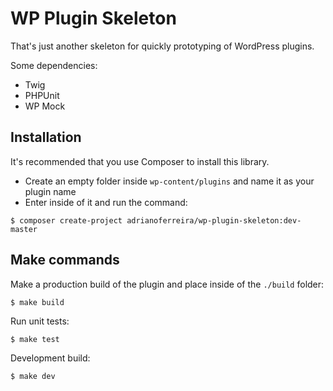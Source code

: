 # WP Plugin Skeleton

That's just another skeleton for quickly prototyping of WordPress plugins.

Some dependencies:

- Twig
- PHPUnit
- WP Mock

## Installation

It's recommended that you use Composer to install this library.

- Create an empty folder inside `wp-content/plugins` and name it as your plugin name
- Enter inside of it and run the command:
```
$ composer create-project adrianoferreira/wp-plugin-skeleton:dev-master
```

## Make commands

Make a production build of the plugin and place inside of the `./build` folder:
```
$ make build
```

Run unit tests:
```
$ make test
```

Development build:
```
$ make dev
```
